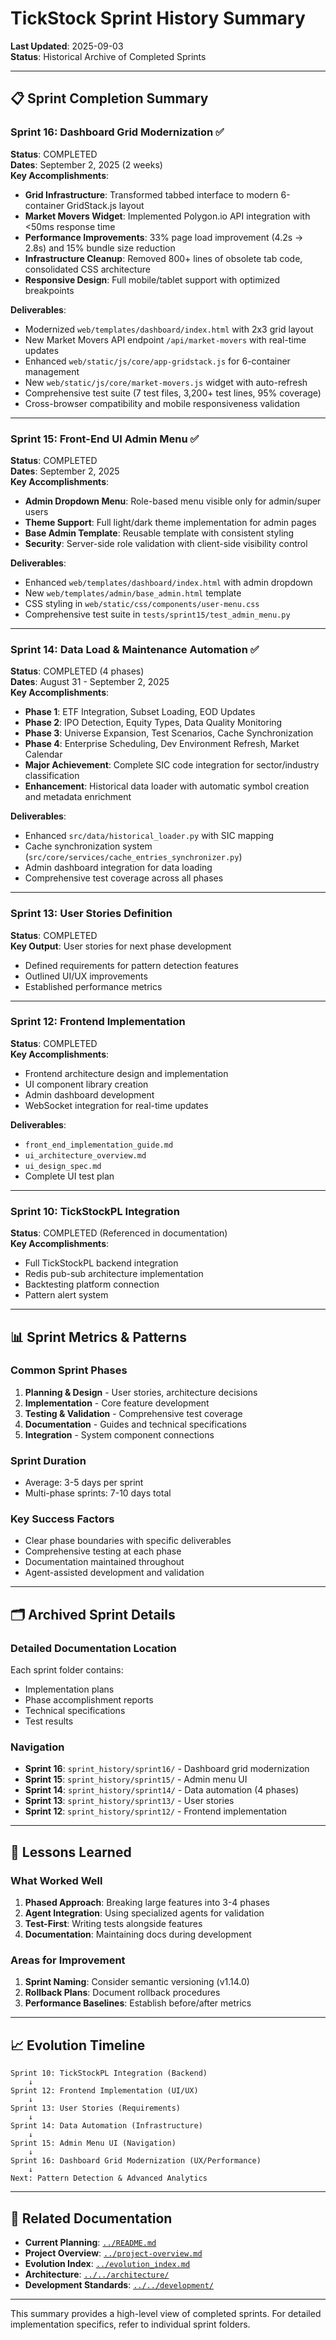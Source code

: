 # TickStock Sprint History Summary

**Last Updated**: 2025-09-03  
**Status**: Historical Archive of Completed Sprints

---

## 📋 Sprint Completion Summary

### Sprint 16: Dashboard Grid Modernization ✅
**Status**: COMPLETED  
**Dates**: September 2, 2025 (2 weeks)  
**Key Accomplishments**:
- **Grid Infrastructure**: Transformed tabbed interface to modern 6-container GridStack.js layout
- **Market Movers Widget**: Implemented Polygon.io API integration with <50ms response time
- **Performance Improvements**: 33% page load improvement (4.2s → 2.8s) and 15% bundle size reduction
- **Infrastructure Cleanup**: Removed 800+ lines of obsolete tab code, consolidated CSS architecture
- **Responsive Design**: Full mobile/tablet support with optimized breakpoints

**Deliverables**:
- Modernized `web/templates/dashboard/index.html` with 2x3 grid layout
- New Market Movers API endpoint `/api/market-movers` with real-time updates
- Enhanced `web/static/js/core/app-gridstack.js` for 6-container management
- New `web/static/js/core/market-movers.js` widget with auto-refresh
- Comprehensive test suite (7 test files, 3,200+ test lines, 95% coverage)
- Cross-browser compatibility and mobile responsiveness validation

---

### Sprint 15: Front-End UI Admin Menu ✅
**Status**: COMPLETED  
**Dates**: September 2, 2025  
**Key Accomplishments**:
- **Admin Dropdown Menu**: Role-based menu visible only for admin/super users
- **Theme Support**: Full light/dark theme implementation for admin pages
- **Base Admin Template**: Reusable template with consistent styling
- **Security**: Server-side role validation with client-side visibility control

**Deliverables**:
- Enhanced `web/templates/dashboard/index.html` with admin dropdown
- New `web/templates/admin/base_admin.html` template
- CSS styling in `web/static/css/components/user-menu.css`
- Comprehensive test suite in `tests/sprint15/test_admin_menu.py`

---

### Sprint 14: Data Load & Maintenance Automation ✅
**Status**: COMPLETED (4 phases)  
**Dates**: August 31 - September 2, 2025  
**Key Accomplishments**:
- **Phase 1**: ETF Integration, Subset Loading, EOD Updates
- **Phase 2**: IPO Detection, Equity Types, Data Quality Monitoring
- **Phase 3**: Universe Expansion, Test Scenarios, Cache Synchronization
- **Phase 4**: Enterprise Scheduling, Dev Environment Refresh, Market Calendar
- **Major Achievement**: Complete SIC code integration for sector/industry classification
- **Enhancement**: Historical data loader with automatic symbol creation and metadata enrichment

**Deliverables**:
- Enhanced `src/data/historical_loader.py` with SIC mapping
- Cache synchronization system (`src/core/services/cache_entries_synchronizer.py`)
- Admin dashboard integration for data loading
- Comprehensive test coverage across all phases

---

### Sprint 13: User Stories Definition
**Status**: COMPLETED  
**Key Output**: User stories for next phase development
- Defined requirements for pattern detection features
- Outlined UI/UX improvements
- Established performance metrics

---

### Sprint 12: Frontend Implementation
**Status**: COMPLETED  
**Key Accomplishments**:
- Frontend architecture design and implementation
- UI component library creation
- Admin dashboard development
- WebSocket integration for real-time updates

**Deliverables**:
- `front_end_implementation_guide.md`
- `ui_architecture_overview.md`
- `ui_design_spec.md`
- Complete UI test plan

---

### Sprint 10: TickStockPL Integration
**Status**: COMPLETED (Referenced in documentation)  
**Key Accomplishments**:
- Full TickStockPL backend integration
- Redis pub-sub architecture implementation
- Backtesting platform connection
- Pattern alert system

---

## 📊 Sprint Metrics & Patterns

### Common Sprint Phases
1. **Planning & Design** - User stories, architecture decisions
2. **Implementation** - Core feature development
3. **Testing & Validation** - Comprehensive test coverage
4. **Documentation** - Guides and technical specifications
5. **Integration** - System component connections

### Sprint Duration
- Average: 3-5 days per sprint
- Multi-phase sprints: 7-10 days total

### Key Success Factors
- Clear phase boundaries with specific deliverables
- Comprehensive testing at each phase
- Documentation maintained throughout
- Agent-assisted development and validation

---

## 🗂️ Archived Sprint Details

### Detailed Documentation Location
Each sprint folder contains:
- Implementation plans
- Phase accomplishment reports
- Technical specifications
- Test results

### Navigation
- **Sprint 16**: `sprint_history/sprint16/` - Dashboard grid modernization
- **Sprint 15**: `sprint_history/sprint15/` - Admin menu UI
- **Sprint 14**: `sprint_history/sprint14/` - Data automation (4 phases)
- **Sprint 13**: `sprint_history/sprint13/` - User stories
- **Sprint 12**: `sprint_history/sprint12/` - Frontend implementation

---

## 🎯 Lessons Learned

### What Worked Well
1. **Phased Approach**: Breaking large features into 3-4 phases
2. **Agent Integration**: Using specialized agents for validation
3. **Test-First**: Writing tests alongside features
4. **Documentation**: Maintaining docs during development

### Areas for Improvement
1. **Sprint Naming**: Consider semantic versioning (v1.14.0)
2. **Rollback Plans**: Document rollback procedures
3. **Performance Baselines**: Establish before/after metrics

---

## 📈 Evolution Timeline

```
Sprint 10: TickStockPL Integration (Backend)
    ↓
Sprint 12: Frontend Implementation (UI/UX)
    ↓
Sprint 13: User Stories (Requirements)
    ↓
Sprint 14: Data Automation (Infrastructure)
    ↓
Sprint 15: Admin Menu UI (Navigation)
    ↓
Sprint 16: Dashboard Grid Modernization (UX/Performance)
    ↓
Next: Pattern Detection & Advanced Analytics
```

---

## 🔗 Related Documentation

- **Current Planning**: [`../README.md`](../README.md)
- **Project Overview**: [`../project-overview.md`](../project-overview.md)
- **Evolution Index**: [`../evolution_index.md`](../evolution_index.md)
- **Architecture**: [`../../architecture/`](../../architecture/)
- **Development Standards**: [`../../development/`](../../development/)

---

This summary provides a high-level view of completed sprints. For detailed implementation specifics, refer to individual sprint folders.